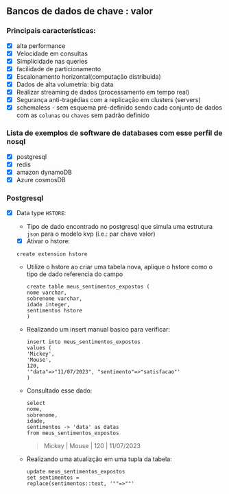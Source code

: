 ## Bancos de dados de chave : valor


### Principais características:
- [x] alta performance
- [x] Velocidade em consultas
- [x] Simplicidade nas queries
- [x] facilidade de particionamento
- [x] Escalonamento horizontal(computação distribuida)  
- [x] Dados de alta volumetria: big data
- [x] Realizar streaming de dados (processamento em tempo real)
- [x] Segurança anti-tragédias com a replicação em clusters (servers)
- [x] schemaless - sem esquema pré-definido sendo cada conjunto de dados com as `colunas` ou `chaves` sem padrão definido

### Lista de exemplos de software de databases com esse perfil de nosql
- [x] postgresql
- [x] redis
- [x] amazon dynamoDB
- [x] Azure cosmosDB

### Postgresql

- [x] Data type `HSTORE`:

  - Tipo de dado encontrado no postgresql que simula uma estrutura `json` para o modelo kvp (i.e.: par chave valor)
  - [x] Ativar o hstore:
  ```
  create extension hstore
  ```
  - Utilize o hstore ao criar uma tabela nova, aplique o hstore como o tipo de dado referencia do campo
    ```
    create table meus_sentimentos_expostos (
    nome varchar,
    sobrenome varchar,
    idade integer,
    sentimentos hstore
    )
    ```

  - Realizando um insert manual basico para verificar:
    ```
    insert into meus_sentimentos_expostos
    values (
    'Mickey',
    'Mouse',
    120,
    '"data"=>"11/07/2023", "sentimento"=>"satisfacao"'
    )
    ```

  - Consultado esse dado:
    ```
    select
    nome,
    sobrenome,
    idade,
    sentimentos -> 'data' as datas
    from meus_sentimentos_expostos
    ```
    > Mickey | Mouse | 120 | 11/07/2023

  - Realizando uma atualizção em uma tupla da tabela:
    ```
    update meus_sentimentos_expostos
    set sentimentos =
    replace(sentimentos::text, '""=>""' 
    ```
